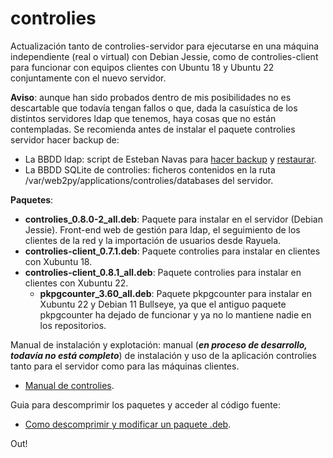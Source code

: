 # controlies
Actualización tanto de controlies-servidor para ejecutarse en una máquina independiente (real o virtual) con Debian Jessie, como de controlies-client para funcionar con equipos clientes con Ubuntu 18 y Ubuntu 22 conjuntamente con el nuevo servidor.

**Aviso**: aunque han sido probados dentro de mis posibilidades no es descartable que todavía tengan fallos o que, dada la casuística de los distintos servidores ldap que tenemos, haya cosas que no están contempladas. Se recomienda antes de instalar el paquete controlies servidor hacer backup de:

- La BBDD ldap: script de Esteban Navas para [hacer backup](https://github.com/algodelinux/backup-ldap) y [restaurar](https://github.com/algodelinux/restore-ldap).
- La BBDD SQLite de controlies: ficheros contenidos en la ruta /var/web2py/applications/controlies/databases del servidor.

**Paquetes**:

- **controlies_0.8.0-2_all.deb**: Paquete para instalar en el servidor (Debian Jessie). Front-end web de gestión para ldap, el seguimiento de los clientes de la red y la importación de usuarios desde Rayuela.
- **controlies-client_0.7.1.deb**: Paquete controlies para instalar en clientes con Xubuntu 18.
- **controlies-client_0.8.1_all.deb**: Paquete controlies para instalar en clientes con Xubuntu 22.
    - **pkpgcounter_3.60_all.deb**: Paquete pkpgcounter para instalar en Xubuntu 22 y Debian 11 Bullseye, ya que el antiguo paquete pkpgcounter ha dejado de funcionar y ya no lo mantiene nadie en los repositorios.

Manual de instalación y explotación: manual (***en proceso de desarrollo, todavía no está completo***) de instalación y uso de la aplicación controlies tanto para el servidor como para las máquinas clientes.
- [Manual de controlies](https://docs.google.com/document/d/1RENFd7v7fPgS3N-Zu4oKzo5c-2wSlLZfDexFtMpegrs).

Guia para descomprimir los paquetes y acceder al código fuente: 
- [Como descomprimir y modificar un paquete .deb](http://2tazasdelinux.blogspot.com/2015/06/descomprimir-modificar-y-comprimir-un.html).

Out!
